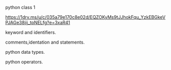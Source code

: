 
python class 1

https://1drv.ms/u/c/035a79e170c8e02d/EQZOKyMs9tJJhokFqu_YzkEBGkeVPJAGe38iij_tpNELfg?e=3xaR41

keyword and identifiers.

comments,identation and statements.

python data types.

python operators.
